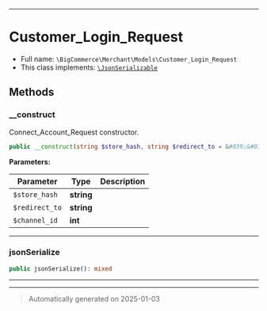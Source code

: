 ***

# Customer_Login_Request





* Full name: `\BigCommerce\Merchant\Models\Customer_Login_Request`
* This class implements:
[`\JsonSerializable`](./classes/JsonSerializable.md)




## Methods


### __construct

Connect_Account_Request constructor.

```php
public __construct(string $store_hash, string $redirect_to = &#039;&#039;, int $channel_id): mixed
```








**Parameters:**

| Parameter | Type | Description |
|-----------|------|-------------|
| `$store_hash` | **string** |  |
| `$redirect_to` | **string** |  |
| `$channel_id` | **int** |  |





***

### jsonSerialize



```php
public jsonSerialize(): mixed
```












***


***
> Automatically generated on 2025-01-03
